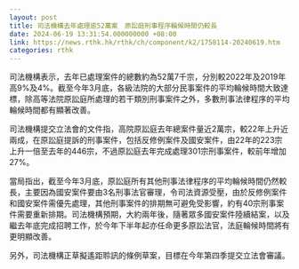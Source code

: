 ```yaml
---
layout: post
title: 司法機構去年處理逾52萬案　原訟庭刑事程序輪候時間仍較長
date: 2024-06-19 13:31:54.000000000 +08:00
link: https://news.rthk.hk/rthk/ch/component/k2/1758114-20240619.htm
categories: rthk
---
```


司法機構表示，去年已處理案件的總數約為52萬7千宗，分別較2022年及2019年高9%及4%。截至今年3月底，各級法院的大部分民事案件的平均輪候時間大致達標，除高等法院原訟庭所處理的若干類別刑事案件之外，多數刑事法律程序的平均輪候時間都有顯著改善。

司法機構提交立法會的文件指，高院原訟庭去年總案件量近2萬宗，較22年上升近兩成，在原訟庭提訴的刑事案件，包括反修例案件及國安案件，由22年的223宗上升一倍至去年的446宗，不過原訟庭去年完成處理301宗刑事案件，較前年增加27%。

當局指出，截至今年3月底，原訟庭所有其他刑事法律程序的平均輪候時間仍然較長，主要因為國安案件要由3名刑事法官審理，令司法資源受壓，由於反修例案件和國安案件需優先處理，其他刑事案件的排期無可避免受影響，約有40宗刑事案件需要重新排期。司法機構預期，大約兩年後，隨著眾多國安案件陸續結案，以及繼去年底完成招聘工作，於今年下半年起亦任命更多原訟法官，法庭輪候時間將有更明顯改善。

另外，司法機構正草擬遙距聆訊的條例草案，目標在今年第四季提交立法會審議。
